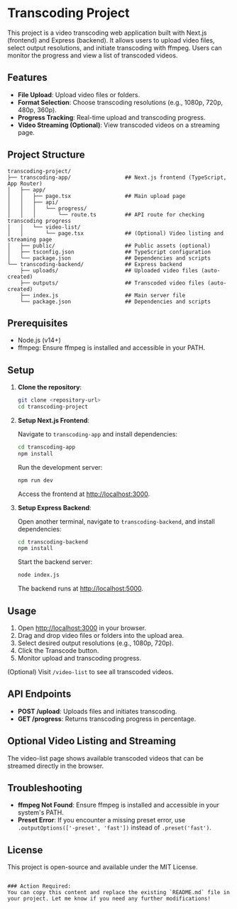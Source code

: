 # Transcoding Project

This project is a video transcoding web application built with Next.js (frontend) and Express (backend). It allows users to upload video files, select output resolutions, and initiate transcoding with ffmpeg. Users can monitor the progress and view a list of transcoded videos.

## Features

- **File Upload**: Upload video files or folders.
- **Format Selection**: Choose transcoding resolutions (e.g., 1080p, 720p, 480p, 360p).
- **Progress Tracking**: Real-time upload and transcoding progress.
- **Video Streaming (Optional)**: View transcoded videos on a streaming page.

## Project Structure

```
transcoding-project/
├── transcoding-app/                 ## Next.js frontend (TypeScript, App Router)
│   ├── app/
│   │   ├── page.tsx                 ## Main upload page
│   │   ├── api/
│   │   │   └── progress/
│   │   │       └── route.ts         ## API route for checking transcoding progress
│   │   └── video-list/
│   │       └── page.tsx             ## (Optional) Video listing and streaming page
│   ├── public/                      ## Public assets (optional)
│   ├── tsconfig.json                ## TypeScript configuration
│   └── package.json                 ## Dependencies and scripts
└── transcoding-backend/             ## Express backend
    ├── uploads/                     ## Uploaded video files (auto-created)
    ├── outputs/                     ## Transcoded video files (auto-created)
    ├── index.js                     ## Main server file
    └── package.json                 ## Dependencies and scripts
```

## Prerequisites

- Node.js (v14+)
- ffmpeg: Ensure ffmpeg is installed and accessible in your PATH.

## Setup

1. **Clone the repository**:

   ```bash
   git clone <repository-url>
   cd transcoding-project
   ```

2. **Setup Next.js Frontend**:

   Navigate to `transcoding-app` and install dependencies:

   ```bash
   cd transcoding-app
   npm install
   ```

   Run the development server:

   ```bash
   npm run dev
   ```

   Access the frontend at [http://localhost:3000](http://localhost:3000).

3. **Setup Express Backend**:

   Open another terminal, navigate to `transcoding-backend`, and install dependencies:

   ```bash
   cd transcoding-backend
   npm install
   ```

   Start the backend server:

   ```bash
   node index.js
   ```

   The backend runs at [http://localhost:5000](http://localhost:5000).

## Usage

1. Open [http://localhost:3000](http://localhost:3000) in your browser.
2. Drag and drop video files or folders into the upload area.
3. Select desired output resolutions (e.g., 1080p, 720p).
4. Click the Transcode button.
5. Monitor upload and transcoding progress.

(Optional) Visit `/video-list` to see all transcoded videos.

## API Endpoints

- **POST /upload**: Uploads files and initiates transcoding.
- **GET /progress**: Returns transcoding progress in percentage.

## Optional Video Listing and Streaming

The video-list page shows available transcoded videos that can be streamed directly in the browser.

## Troubleshooting

- **ffmpeg Not Found**: Ensure ffmpeg is installed and accessible in your system's PATH.
- **Preset Error**: If you encounter a missing preset error, use `.outputOptions(['-preset', 'fast'])` instead of `.preset('fast')`.

## License

This project is open-source and available under the MIT License.
```

### Action Required:
You can copy this content and replace the existing `README.md` file in your project. Let me know if you need any further modifications!

